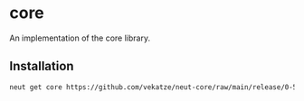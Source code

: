 # core

An implementation of the core library.

## Installation

```sh
neut get core https://github.com/vekatze/neut-core/raw/main/release/0-51-13.tar.zst
```
